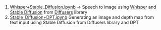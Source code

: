 1. [Whisper+Stable_Diffusion.ipynb](https://github.com/sliscak/notebooks/blob/main/Whisper%2BStable_Diffusion.ipynb) -> Speech to image using [Whisper](https://github.com/openai/whisper) and [Stable Diffusion](https://github.com/CompVis/stable-diffusion) from [Diffusers](https://github.com/huggingface/diffusers) library
2. [Stable_Diffusion+DPT.ipynb](https://github.com/sliscak/notebooks/blob/main/Whisper%2BStable_Diffusion.ipynb) Generating an image and depth map from text input using Stable Diffusion from Diffusers library and DPT
